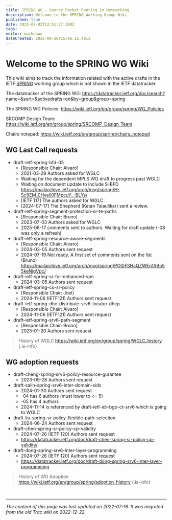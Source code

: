 ```yaml
---
title: SPRING WG - Source Packet Routing in Networking
description: Welcome to the SPRING Working Group Wiki
published: true
date: 2025-07-03T12:51:27.308Z
tags: 
editor: markdown
dateCreated: 2022-08-26T15:06:15.491Z
---
```


# Welcome to the SPRING WG Wiki

This wiki aims to track the information related with the active drafts in the IETF [SPRING](https://datatracker.ietf.org/group/spring/) working group which is not shown in the IETF datatracker. 

The datatracker of the SPRING WG:
https://datatracker.ietf.org/doc/search?name=&sort=&activedrafts=on&by=group&group=spring

The SPRING WG Policies:
https://wiki.ietf.org/en/group/spring/WG_Policies

SRCOMP Design Team:
https://wiki.ietf.org/en/group/spring/SRCOMP_Design_Team

Chairs notepad: https://wiki.ietf.org/en/group/spring/chairs_notepad

## WG Last Call requests
* draft-ietf-spring-bfd-05
   * [Responsible Chair: Alvaro]
   * 2021-03-29 Authors asked for WGLC
   * Waiting for the dependent MPLS WG draft to progress past WGLC
   * Waiting on document update to include S-BFD https://mailarchive.ietf.org/arch/msg/spring/H-Sc9EM_0Hveli0FMpcuY_-BLYs/
   * [IETF 117] The authors asked for WGLC.
   * [2024-07-17] The Shepherd (Ketan Talaulikar) sent a review.
* draft-ietf-spring-segment-protection-sr-te-paths
   * [Responsible Chair: Bruno]
   * 2023-07-03 Authors asked for WGLC
   * 2025-06-17 comments sent to authors. Waiting for draft update  (-08 was only a refresh)
* draft-ietf-spring-resource-aware-segments
  * [Responsible Chair: Alvaro]
  * 2024-03-05 Authors sent request
  * 2024-07-19 Not ready. A first set of comments sent on the list (Bruno) https://mailarchive.ietf.org/arch/msg/spring/PO0jFSHaQZWEn1ABo55keNigVpc/
* draft-ietf-spring-sr-for-enhanced-vpn
  * 2024-03-05 Authors sent request
* draft-ietf-spring-cs-sr-policy
  * [Responsible Chair: Joel]
  * 2024-11-06 (IETF121) Authors sent request
* draft-ietf-spring-dhc-distribute-srv6-locator-dhcp
  * [Responsible Chair: Alvaro]
  * 2024-11-06 (IETF121) Authors sent request
* draft-ietf-spring-srv6-path-segment
  * [Responsible Chair: Bruno]
  * 2025-01-20 Authors sent request
> History of WGLC
https://wiki.ietf.org/en/group/spring/WGLC_history
{.is-info}

## WG adoption requests
* draft-cheng-spring-srv6-policy-resource-gurantee
	 * 2023-09-28 Authors sent request
* draft-salih-spring-srv6-inter-domain-sids
  * 2024-01-30 Authors sent request
  * -04 has 6 authors (must lower to <= 5)
  * -05 has 4 authors
  * 2024-11-14 is referenced by draft-ietf-idr-bgp-ct-srv6  which is going to WGLC
* draft-liu-spring-sr-policy-flexible-path-selection
  * 2024-06-24 Authors sent request
* draft-chen-spring-sr-policy-cp-validity
  * 2024-07-26 (IETF 120) Authors sent request 
  * https://datatracker.ietf.org/doc/draft-chen-spring-sr-policy-cp-validity/
* draft-dong-spring-srv6-inter-layer-programming
  * 2024-07-26 (IETF 120) Authors sent request
  * https://datatracker.ietf.org/doc/draft-dong-spring-srv6-inter-layer-programming
  
> History of WG Adoption
https://wiki.ietf.org/en/group/spring/adoption_history
{.is-info}


&nbsp;

---

*The content of this page was last updated on 2022-07-16. It was migrated from the old Trac wiki on 2022-12-22.*